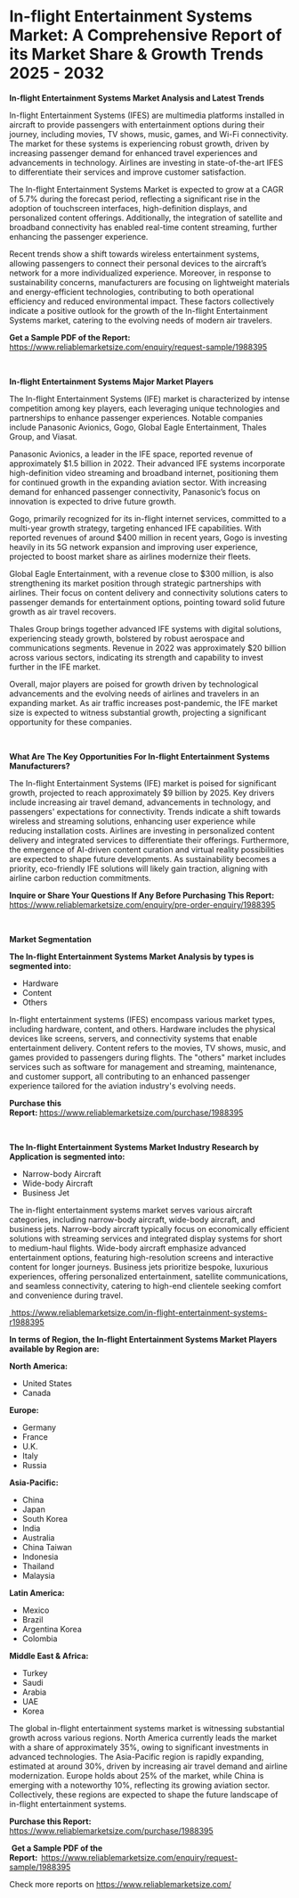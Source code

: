 <p><h1>In-flight Entertainment Systems Market: A Comprehensive Report of its Market Share & Growth Trends 2025 - 2032</h1></p><p><strong>In-flight Entertainment Systems Market Analysis and Latest Trends</strong></p>
<p><p>In-flight Entertainment Systems (IFES) are multimedia platforms installed in aircraft to provide passengers with entertainment options during their journey, including movies, TV shows, music, games, and Wi-Fi connectivity. The market for these systems is experiencing robust growth, driven by increasing passenger demand for enhanced travel experiences and advancements in technology. Airlines are investing in state-of-the-art IFES to differentiate their services and improve customer satisfaction.</p><p>The In-flight Entertainment Systems Market is expected to grow at a CAGR of 5.7% during the forecast period, reflecting a significant rise in the adoption of touchscreen interfaces, high-definition displays, and personalized content offerings. Additionally, the integration of satellite and broadband connectivity has enabled real-time content streaming, further enhancing the passenger experience.</p><p>Recent trends show a shift towards wireless entertainment systems, allowing passengers to connect their personal devices to the aircraft’s network for a more individualized experience. Moreover, in response to sustainability concerns, manufacturers are focusing on lightweight materials and energy-efficient technologies, contributing to both operational efficiency and reduced environmental impact. These factors collectively indicate a positive outlook for the growth of the In-flight Entertainment Systems market, catering to the evolving needs of modern air travelers.</p></p>
<p><strong>Get a Sample PDF of the Report:&nbsp;</strong> <a href="https://www.reliablemarketsize.com/enquiry/request-sample/1988395?utm_campaign=2634&utm_medium=2&utm_source=Github&utm_content=ia&utm_term=28032025&utm_id=in-flight-entertainment-systems">https://www.reliablemarketsize.com/enquiry/request-sample/1988395</a></p>
<p>&nbsp;</p>
<p><strong>In-flight Entertainment Systems Major Market Players</strong></p>
<p><p>The In-flight Entertainment Systems (IFE) market is characterized by intense competition among key players, each leveraging unique technologies and partnerships to enhance passenger experiences. Notable companies include Panasonic Avionics, Gogo, Global Eagle Entertainment, Thales Group, and Viasat.</p><p>Panasonic Avionics, a leader in the IFE space, reported revenue of approximately $1.5 billion in 2022. Their advanced IFE systems incorporate high-definition video streaming and broadband internet, positioning them for continued growth in the expanding aviation sector. With increasing demand for enhanced passenger connectivity, Panasonic’s focus on innovation is expected to drive future growth.</p><p>Gogo, primarily recognized for its in-flight internet services, committed to a multi-year growth strategy, targeting enhanced IFE capabilities. With reported revenues of around $400 million in recent years, Gogo is investing heavily in its 5G network expansion and improving user experience, projected to boost market share as airlines modernize their fleets.</p><p>Global Eagle Entertainment, with a revenue close to $300 million, is also strengthening its market position through strategic partnerships with airlines. Their focus on content delivery and connectivity solutions caters to passenger demands for entertainment options, pointing toward solid future growth as air travel recovers.</p><p>Thales Group brings together advanced IFE systems with digital solutions, experiencing steady growth, bolstered by robust aerospace and communications segments. Revenue in 2022 was approximately $20 billion across various sectors, indicating its strength and capability to invest further in the IFE market.</p><p>Overall, major players are poised for growth driven by technological advancements and the evolving needs of airlines and travelers in an expanding market. As air traffic increases post-pandemic, the IFE market size is expected to witness substantial growth, projecting a significant opportunity for these companies.</p></p>
<p>&nbsp;</p>
<p><strong>What Are The Key Opportunities For In-flight Entertainment Systems Manufacturers?</strong></p>
<p><p>The In-flight Entertainment Systems (IFE) market is poised for significant growth, projected to reach approximately $9 billion by 2025. Key drivers include increasing air travel demand, advancements in technology, and passengers' expectations for connectivity. Trends indicate a shift towards wireless and streaming solutions, enhancing user experience while reducing installation costs. Airlines are investing in personalized content delivery and integrated services to differentiate their offerings. Furthermore, the emergence of AI-driven content curation and virtual reality possibilities are expected to shape future developments. As sustainability becomes a priority, eco-friendly IFE solutions will likely gain traction, aligning with airline carbon reduction commitments.</p></p>
<p><strong>Inquire or Share Your Questions If Any Before Purchasing This Report:</strong> <a href="https://www.reliablemarketsize.com/enquiry/pre-order-enquiry/1988395?utm_campaign=2634&utm_medium=2&utm_source=Github&utm_content=ia&utm_term=28032025&utm_id=in-flight-entertainment-systems">https://www.reliablemarketsize.com/enquiry/pre-order-enquiry/1988395</a></p>
<p>&nbsp;</p>
<p><strong>Market Segmentation</strong></p>
<p><strong>The In-flight Entertainment Systems Market Analysis by types is segmented into:</strong></p>
<p><ul><li>Hardware</li><li>Content</li><li>Others</li></ul></p>
<p><p>In-flight entertainment systems (IFES) encompass various market types, including hardware, content, and others. Hardware includes the physical devices like screens, servers, and connectivity systems that enable entertainment delivery. Content refers to the movies, TV shows, music, and games provided to passengers during flights. The "others" market includes services such as software for management and streaming, maintenance, and customer support, all contributing to an enhanced passenger experience tailored for the aviation industry's evolving needs.</p></p>
<p><strong>Purchase this Report:&nbsp;</strong><a href="https://www.reliablemarketsize.com/purchase/1988395?utm_campaign=2634&utm_medium=2&utm_source=Github&utm_content=ia&utm_term=28032025&utm_id=in-flight-entertainment-systems">https://www.reliablemarketsize.com/purchase/1988395</a></p>
<p>&nbsp;</p>
<p><strong>The In-flight Entertainment Systems Market Industry Research by Application is segmented into:</strong></p>
<p><ul><li>Narrow-body Aircraft</li><li>Wide-body Aircraft</li><li>Business Jet</li></ul></p>
<p><p>The in-flight entertainment systems market serves various aircraft categories, including narrow-body aircraft, wide-body aircraft, and business jets. Narrow-body aircraft typically focus on economically efficient solutions with streaming services and integrated display systems for short to medium-haul flights. Wide-body aircraft emphasize advanced entertainment options, featuring high-resolution screens and interactive content for longer journeys. Business jets prioritize bespoke, luxurious experiences, offering personalized entertainment, satellite communications, and seamless connectivity, catering to high-end clientele seeking comfort and convenience during travel.</p></p>
<p><a href="https://www.reliablemarketsize.com/in-flight-entertainment-systems-r1988395?utm_campaign=2634&utm_medium=2&utm_source=Github&utm_content=ia&utm_term=28032025&utm_id=in-flight-entertainment-systems">&nbsp;https://www.reliablemarketsize.com/in-flight-entertainment-systems-r1988395</a></p>
<p><strong>In terms of Region, the In-flight Entertainment Systems Market Players available by Region are:</strong></p>
<p>
    <p> <strong> North America: </strong>
        <ul>
            <li>United States</li>
            <li>Canada</li>
        </ul>
        </p> 
    <p> <strong> Europe: </strong>
        <ul>
            <li>Germany</li>
            <li>France</li>
            <li>U.K.</li>
            <li>Italy</li>
            <li>Russia</li>
        </ul>
        </p> 
    <p> <strong> Asia-Pacific: </strong>
        <ul>
            <li>China</li>
            <li>Japan</li>
            <li>South Korea</li>
            <li>India</li>
            <li>Australia</li>
            <li>China Taiwan</li>
            <li>Indonesia</li>
            <li>Thailand</li>
            <li>Malaysia</li>
        </ul>
        </p> 
    <p> <strong> Latin America: </strong>
        <ul>
            <li>Mexico</li>
            <li>Brazil</li>
            <li>Argentina Korea</li>
            <li>Colombia</li>
        </ul>
        </p> 
    <p> <strong> Middle East & Africa: </strong>
        <ul>
            <li>Turkey</li>
            <li>Saudi</li>
            <li>Arabia</li>
            <li>UAE</li>
            <li>Korea</li>
        </ul>
    </p>
    </p>
<p><p>The global in-flight entertainment systems market is witnessing substantial growth across various regions. North America currently leads the market with a share of approximately 35%, owing to significant investments in advanced technologies. The Asia-Pacific region is rapidly expanding, estimated at around 30%, driven by increasing air travel demand and airline modernization. Europe holds about 25% of the market, while China is emerging with a noteworthy 10%, reflecting its growing aviation sector. Collectively, these regions are expected to shape the future landscape of in-flight entertainment systems.</p></p>
<p><strong>Purchase this Report: </strong><a href="https://www.reliablemarketsize.com/purchase/1988395?utm_campaign=2634&utm_medium=2&utm_source=Github&utm_content=ia&utm_term=28032025&utm_id=in-flight-entertainment-systems">https://www.reliablemarketsize.com/purchase/1988395</a></p>
<p>&nbsp;<strong>Get a Sample PDF of the Report:&nbsp;&nbsp;</strong><a href="https://www.reliablemarketsize.com/enquiry/request-sample/1988395?utm_campaign=2634&utm_medium=2&utm_source=Github&utm_content=ia&utm_term=28032025&utm_id=in-flight-entertainment-systems">https://www.reliablemarketsize.com/enquiry/request-sample/1988395</a></p>
<p><strong></strong></p>
<p>Check more reports on <a href="https://www.reliablemarketsize.com/?utm_campaign=2634&utm_medium=2&utm_source=Github&utm_content=ia&utm_term=28032025&utm_id=in-flight-entertainment-systems">https://www.reliablemarketsize.com/</a></p>
